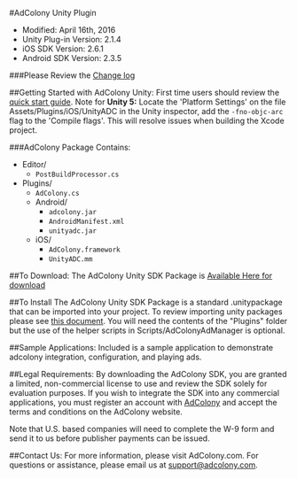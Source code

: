 #AdColony Unity Plugin
* Modified: April 16th, 2016
* Unity Plug-in Version: 2.1.4
* iOS SDK Version: 2.6.1
* Android SDK Version: 2.3.5

###Please Review the [Change log](CHANGELOG.md)

##Getting Started with AdColony Unity:
First time users should review the [quick start guide](https://github.com/AdColony/AdColony-Unity-SDK/wiki).
Note for **Unity 5:**
Locate the 'Platform Settings' on the file Assets/Plugins/iOS/UnityADC in the Unity inspector, add the `-fno-objc-arc` flag to the 'Compile flags'. This will resolve issues when building the Xcode project.

###AdColony Package Contains:
* Editor/
  * `PostBuildProcessor.cs`
* Plugins/
  * `AdColony.cs`
  * Android/
    * `adcolony.jar`
    * `AndroidManifest.xml`
    * `unityadc.jar`
  * iOS/
    * `AdColony.framework`
    * `UnityADC.mm`

##To Download:
The AdColony Unity SDK Package is [Available Here for download](Packages/adcolony.unitypackage)

##To Install
The AdColony Unity SDK Package is a standard .unitypackage that can be imported into your project.
To review importing unity packages please see [this document](http://docs.unity3d.com/Manual/HOWTO-exportpackage.html).  You will need the contents of the "Plugins" folder but the use of the helper scripts in Scripts/AdColonyAdManager is optional.

##Sample Applications:
Included is a sample application to demonstrate adcolony integration, configuration, and playing ads. 

##Legal Requirements:
By downloading the AdColony SDK, you are granted a limited, non-commercial license to use and review the SDK solely for evaluation purposes.  If you wish to integrate the SDK into any commercial applications, you must register an account with [AdColony](https://clients.adcolony.com/signup) and accept the terms and conditions on the AdColony website.

Note that U.S. based companies will need to complete the W-9 form and send it to us before publisher payments can be issued.

##Contact Us:
For more information, please visit AdColony.com. For questions or assistance, please email us at support@adcolony.com.

